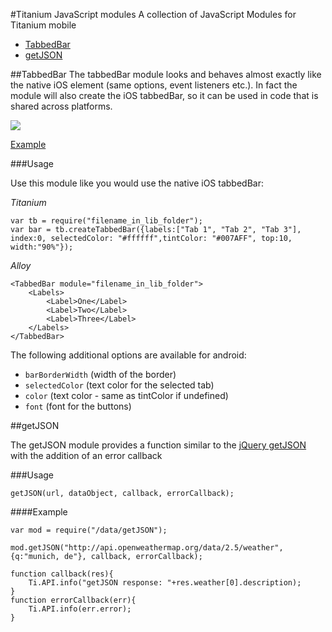 #Titanium JavaScript modules
A collection of JavaScript Modules for Titanium mobile

- [TabbedBar](https://github.com/Marcocanc/TiModules#tabbedbar)
- [getJSON](https://github.com/Marcocanc/TiModules#getjson)

##TabbedBar
The tabbedBar module looks and behaves almost exactly like the native iOS element (same options, event listeners etc.). In fact the module will also create the iOS tabbedBar, so it can be used in code that is shared across platforms.

<img src="https://raw.githubusercontent.com/Marcocanc/TiUIModules/master/TabbedBar/screen.gif" />

[Example](https://github.com/Marcocanc/TiUIModules/blob/master/TabbedBar/Example/app.js)

###Usage

Use this module like you would use the native iOS tabbedBar:

*Titanium*

    var tb = require("filename_in_lib_folder");
    var bar = tb.createTabbedBar({labels:["Tab 1", "Tab 2", "Tab 3"], index:0, selectedColor: "#ffffff",tintColor: "#007AFF", top:10, width:"90%"});


*Alloy*

	<TabbedBar module="filename_in_lib_folder">
	    <Labels>
	        <Label>One</Label>
	        <Label>Two</Label>
	        <Label>Three</Label>
	    </Labels>
	</TabbedBar>

The following additional options are available for android:

- `barBorderWidth` (width of the border)
- `selectedColor` (text color for the selected tab)
- `color` (text color - same as tintColor if undefined)
- `font` (font for the buttons)

##getJSON

The getJSON module provides a function similar to the [jQuery getJSON](https://api.jquery.com/jquery.getjson/) with the addition of an error callback

###Usage

	getJSON(url, dataObject, callback, errorCallback);

####Example

	var mod = require("/data/getJSON");

	mod.getJSON("http://api.openweathermap.org/data/2.5/weather", {q:"munich, de"}, callback, errorCallback);
		
	function callback(res){
		Ti.API.info("getJSON response: "+res.weather[0].description);
	}
	function errorCallback(err){
		Ti.API.info(err.error);
	}
